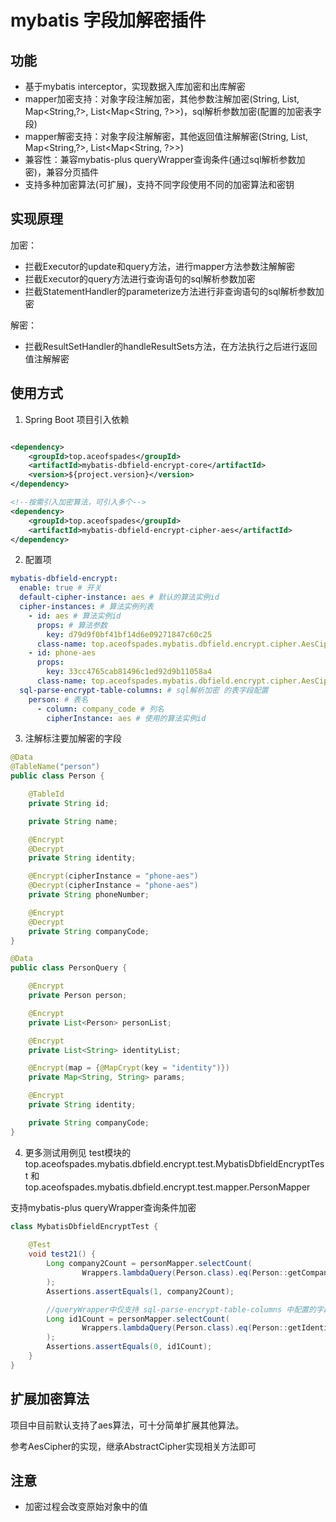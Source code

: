 # mybatis 字段加解密插件

## 功能

- 基于mybatis interceptor，实现数据入库加密和出库解密
- mapper加密支持：对象字段注解加密，其他参数注解加密(String, List<String>, Map<String,?>, List<Map<String, ?>>)，sql解析参数加密(配置的加密表字段)
- mapper解密支持：对象字段注解解密，其他返回值注解解密(String, List<String>, Map<String,?>, List<Map<String, ?>>)
- 兼容性：兼容mybatis-plus queryWrapper查询条件(通过sql解析参数加密)，兼容分页插件
- 支持多种加密算法(可扩展)，支持不同字段使用不同的加密算法和密钥

## 实现原理

加密：

- 拦截Executor的update和query方法，进行mapper方法参数注解解密
- 拦截Executor的query方法进行查询语句的sql解析参数加密
- 拦截StatementHandler的parameterize方法进行非查询语句的sql解析参数加密

解密：

- 拦截ResultSetHandler的handleResultSets方法，在方法执行之后进行返回值注解解密

## 使用方式

1. Spring Boot 项目引入依赖

```xml

<dependency>
    <groupId>top.aceofspades</groupId>
    <artifactId>mybatis-dbfield-encrypt-core</artifactId>
    <version>${project.version}</version>
</dependency>
```

```xml
<!--按需引入加密算法，可引入多个-->
<dependency>
    <groupId>top.aceofspades</groupId>
    <artifactId>mybatis-dbfield-encrypt-cipher-aes</artifactId>
</dependency>
```

2. 配置项
```yaml
mybatis-dbfield-encrypt:
  enable: true # 开关
  default-cipher-instance: aes # 默认的算法实例id
  cipher-instances: # 算法实例列表
    - id: aes # 算法实例id
      props: # 算法参数
        key: d79d9f0bf41bf14d6e09271847c60c25
      class-name: top.aceofspades.mybatis.dbfield.encrypt.cipher.AesCipher # 算法实现类
    - id: phone-aes
      props:
        key: 33cc4765cab81496c1ed92d9b11058a4
      class-name: top.aceofspades.mybatis.dbfield.encrypt.cipher.AesCipher
  sql-parse-encrypt-table-columns: # sql解析加密 的表字段配置
    person: # 表名
      - column: company_code # 列名
        cipherInstance: aes # 使用的算法实例id
```

3. 注解标注要加解密的字段
```java
@Data
@TableName("person")
public class Person {

    @TableId
    private String id;

    private String name;

    @Encrypt
    @Decrypt
    private String identity;

    @Encrypt(cipherInstance = "phone-aes")
    @Decrypt(cipherInstance = "phone-aes")
    private String phoneNumber;

    @Encrypt
    @Decrypt
    private String companyCode;
}

@Data
public class PersonQuery {

    @Encrypt
    private Person person;

    @Encrypt
    private List<Person> personList;

    @Encrypt
    private List<String> identityList;

    @Encrypt(map = {@MapCrypt(key = "identity")})
    private Map<String, String> params;

    @Encrypt
    private String identity;

    private String companyCode;
}
```

4. 更多测试用例见 test模块的top.aceofspades.mybatis.dbfield.encrypt.test.MybatisDbfieldEncryptTest 和 top.aceofspades.mybatis.dbfield.encrypt.test.mapper.PersonMapper

支持mybatis-plus queryWrapper查询条件加密
```java
class MybatisDbfieldEncryptTest {
    
    @Test
    void test21() {
        Long company2Count = personMapper.selectCount(
                Wrappers.lambdaQuery(Person.class).eq(Person::getCompanyCode, "company2")
        );
        Assertions.assertEquals(1, company2Count);

        //queryWrapper中仅支持 sql-parse-encrypt-table-columns 中配置的字段加密
        Long id1Count = personMapper.selectCount(
                Wrappers.lambdaQuery(Person.class).eq(Person::getIdentity, "id1")
        );
        Assertions.assertEquals(0, id1Count);
    }
}
```

## 扩展加密算法
项目中目前默认支持了aes算法，可十分简单扩展其他算法。

参考AesCipher的实现，继承AbstractCipher实现相关方法即可

## 注意
- 加密过程会改变原始对象中的值

